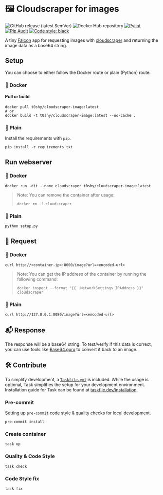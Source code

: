 # 🖼️ Cloudscraper for images

![GitHub release (latest SemVer)](https://img.shields.io/github/v/release/ToshY/cloudscraper-image?sort=semver)
![Docker Hub repository](https://img.shields.io/badge/Docker%20Hub-t0shy%2Fcloudscraper--image-blue)
[![Pylint](https://github.com/ToshY/cloudscraper-image/actions/workflows/pylint.yml/badge.svg)](https://github.com/ToshY/cloudscraper-image/actions/workflows/pylint.yml/badge.svg)
[![Pip Audit](https://github.com/ToshY/cloudscraper-image/actions/workflows/security.yml/badge.svg)](https://github.com/ToshY/cloudscraper-image/actions/workflows/security.yml/badge.svg)
[![Code style: black](https://img.shields.io/badge/Code%20Style-Black-000000.svg)](https://github.com/psf/black)

A tiny [Falcon](https://github.com/falconry/falcon) app for requesting images
with [cloudscraper](https://github.com/VeNoMouS/cloudscraper) and returning the image data as a base64 string.

## Setup

You can choose to either follow the Docker route or plain (Python) route.

### 🐋 Docker

#### Pull or build

```shell
docker pull t0shy/cloudscraper-image:latest
# or
docker build -t t0shy/cloudscraper-image:latest --no-cache .
```

### 🐍 Plain

Install the requirements with `pip`.

```shell
pip install -r requirements.txt
```

## Run webserver

### 🐋 Docker

```shell
docker run -dit --name cloudscraper t0shy/cloudscraper-image:latest
```

> Note: You can remove the container after usage:
> ```shell
> docker rm -f cloudscraper
> ```

### 🐍 Plain

```shell
python setup.py
```

## 📨 Request

### 🐋 Docker

```shell
curl http://<container-ip>:8000/image?url=<encoded-url>
```

> Note: You can get the IP address of the container by running the following command:
> ```shell
> docker inspect --format "{{ .NetworkSettings.IPAddress }}" cloudscraper
> ```

### 🐍 Plain

```shell
curl http://127.0.0.1:8080/image?url=<encoded-url>
```

## 📬 Response

The response will be a base64 string. To test/verify if this data is correct, you can use tools
like [Base64.guru](https://base64.guru/converter/decode/image) to convert it back to an image.

## 🛠️ Contribute

To simplify development, a [`Taskfile.yml`](./Taskfile.yml) is included. While the usage is optional, Task simplifies
the
setup for your development environment. Installation guide for Task can be found
at [taskfile.dev/installation](https://taskfile.dev/installation/).

### Pre-commit

Setting up `pre-commit` code style & quality checks for local development.

```shell
pre-commit install
```

### Create container

```shell
task up
```

### Quality & Code Style

```shell
task check
```

### Code Style fix

```shell
task fix
```
